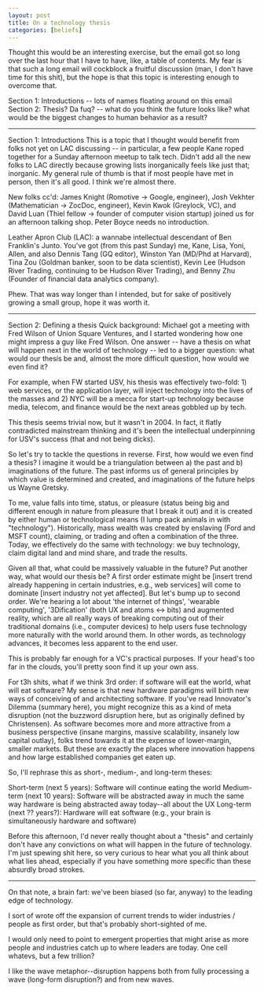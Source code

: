 ```yaml
---
layout: post
title: On a technology thesis
categories: [beliefs]
---
```


Thought this would be an interesting exercise, but the email got so long over the last hour that I have to have, like, a table of contents. My fear is that such a long email will cockblock a fruitful discussion (man, I don't have time for this shit), but the hope is that this topic is interesting enough to overcome that.

Section 1: Introductions -- lots of names floating around on this email
Section 2: Thesis? Da fuq? -- what do you think the future looks like? what would be the biggest changes to human behavior as a result?

---------------------------

Section 1: Introductions
This is a topic that I thought would benefit from folks not yet on LAC discussing -- in particular, a few people Kane roped together for a Sunday afternoon meetup to talk tech. Didn't add all the new folks to LAC directly because growing lists inorganically feels like just that; inorganic. My general rule of thumb is that if most people have met in person, then it's all good. I think we're almost there.

New folks cc'd: James Knight (Romotive -> Google, engineer), Josh Vekhter (Mathematician -> ZocDoc, engineer), Kevin Kwok (Greylock, VC), and David Luan (Thiel fellow -> founder of computer vision startup) joined us for an afternoon talking shop. Peter Boyce needs no introduction.

Leather Apron Club (LAC): a wannabe intellectual descendant of Ben Franklin's Junto. You've got (from this past Sunday) me, Kane, Lisa, Yoni, Allen, and also Dennis Tang (GQ editor), Winston Yan (MD/Phd at Harvard), Tina Zou (Goldman banker, soon to be data scientist), Kevin Lee (Hudson River Trading, continuing to be Hudson River Trading), and Benny Zhu (Founder of financial data analytics company).

Phew. That was way longer than I intended, but for sake of positively growing a small group, hope it was worth it.

---------------------------

Section 2: Defining a thesis
Quick background: Michael got a meeting with Fred Wilson of Union Square Ventures, and I started wondering how one might impress a guy like Fred Wilson. One answer -- have a thesis on what will happen next in the world of technology -- led to a bigger question: what would our thesis be and, almost the more difficult question, how would we even find it?


For example, when FW started USV, his thesis was effectively two-fold: 1) web services, or the application layer, will inject technology into the lives of the masses and 2) NYC will be a mecca for start-up technology because media, telecom, and finance would be the next areas gobbled up by tech.

This thesis seems trivial now, but it wasn't in 2004. In fact, it flatly contradicted mainstream thinking and it's been the intellectual underpinning for USV's success (that and not being dicks).

So let's try to tackle the questions in reverse. First, how would we even find a thesis? I imagine it would be a triangulation between a) the past and b) imaginations of the future. The past informs us of general principles by which value is determined and created, and imaginations of the future helps us Wayne Gretsky.

To me, value falls into time, status, or pleasure (status being big and different enough in nature from pleasure that I break it out) and it is created by either human or technological means (I lump pack animals in with "technology"). Historically, mass wealth was created by enslaving (Ford and MSFT count), claiming, or trading and often a combination of the three. Today, we effectively do the same with technology: we buy technology, claim digital land and mind share, and trade the results.

Given all that, what could be massively valuable in the future? Put another way, what would our thesis be? A first order estimate might be [insert trend already happening in certain industries, e.g., web services] will come to dominate [insert industry not yet affected]. But let's bump up to second order. We're hearing a lot about 'the internet of things', 'wearable computing', '3Dification' (both UX and atoms <-> bits) and augmented reality, which are all really ways of breaking computing out of their traditional domains (i.e., computer devices) to help users fuse technology more naturally with the world around them. In other words, as technology advances, it becomes less apparent to the end user.

This is probably far enough for a VC's practical purposes. If your head's too far in the clouds, you'll pretty soon find it up your own ass.

For t3h shits, what if we think 3rd order: if software will eat the world, what will eat software? My sense is that new hardware paradigms will birth new ways of conceiving of and architecting software. If you've read Innovator's Dilemma (summary here), you might recognize this as a kind of meta disruption (not the buzzword disruption here, but as originally defined by Christensen). As software becomes more and more attractive from a business perspective (insane margins, massive scalability, insanely low capital outlay), folks trend towards it at the expense of lower-margin, smaller markets. But these are exactly the places where innovation happens and how large established companies get eaten up.

So, I'll rephrase this as short-, medium-, and long-term theses:

Short-term (next 5 years): Software will continue eating the world
Medium-term (next 10 years): Software will be abstracted away in much the same way hardware is being abstracted away today--all about the UX
Long-term (next ?? years?): Hardware will eat software (e.g., your brain is simultaneously hardware and software)

Before this afternoon, I'd never really thought about a "thesis" and certainly don't have any convictions on what will happen in the future of technology. I'm just spewing shit here, so very curious to hear what you all think about what lies ahead, especially if you have something more specific than these absurdly broad strokes.

----
On that note, a brain fart: we've been biased (so far, anyway) to the leading edge of technology.

​I sort of wrote off the expansion of current trends to wider industries / people as first order, but that's probably short-sighted of me.

​I would only need to point to emergent properties that might arise as more people and industries catch up to where leaders are today. One cell whatevs, but a few trillion?

​I like the wave metaphor--disruption happens both from fully processing a wave (long-form disruption?) and from new waves.